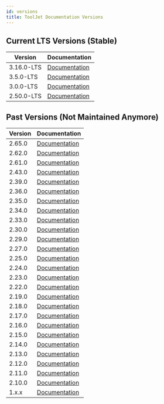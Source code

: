 ```yaml
---
id: versions
title: ToolJet Documentation Versions
---
```


## Current LTS Versions (Stable)

| Version    | Documentation                                              |
|------------|------------------------------------------------------------|
| 3.16.0-LTS | [Documentation](https://docs.tooljet.ai/docs/)             |
| 3.5.0-LTS  | [Documentation](https://docs.tooljet.ai/docs/3.5.0-LTS/)   |
| 3.0.0-LTS  | [Documentation](https://docs.tooljet.ai/docs/3.0.0-LTS/)   |
| 2.50.0-LTS | [Documentation](https://docs.tooljet.ai/docs/2.50.0-LTS/)  |

<!-- 
## Beta Version (Pre-Release)

| Version     | Documentation                             | 
|-------------|-------------------------------------------|
| 3.1.0-Beta 🚧   | [Documentation](https://docs.tooljet.ai/docs/beta/) | 
-->

## Past Versions (Not Maintained Anymore)

| Version     | Documentation                             |
|-------------|-------------------------------------------|
| 2.65.0      | [Documentation](https://archived-docs.tooljet.ai/docs/) |
| 2.62.0      | [Documentation](https://archived-docs.tooljet.ai/docs/2.62.0) |
| 2.61.0      | [Documentation](https://archived-docs.tooljet.ai/docs/2.61.0) |
| 2.43.0      | [Documentation](https://archived-docs.tooljet.ai/docs/2.43.0) |
| 2.39.0      | [Documentation](https://archived-docs.tooljet.ai/docs/2.39.0) |
| 2.36.0      | [Documentation](https://archived-docs.tooljet.ai/docs/2.36.0) |
| 2.35.0      | [Documentation](https://archived-docs.tooljet.ai/docs/2.35.0) |
| 2.34.0      | [Documentation](https://archived-docs.tooljet.ai/docs/2.34.0) |
| 2.33.0      | [Documentation](https://archived-docs.tooljet.ai/docs/2.33.0) |
| 2.30.0      | [Documentation](https://archived-docs.tooljet.ai/docs/2.30.0) |
| 2.29.0      | [Documentation](https://archived-docs.tooljet.ai/docs/2.29.0) |
| 2.27.0      | [Documentation](https://archived-docs.tooljet.ai/docs/2.27.0) |
| 2.25.0      | [Documentation](https://archived-docs.tooljet.ai/docs/2.25.0) |
| 2.24.0      | [Documentation](https://archived-docs.tooljet.ai/docs/2.24.0) |
| 2.23.0      | [Documentation](https://archived-docs.tooljet.ai/docs/2.23.0) |
| 2.22.0      | [Documentation](https://archived-docs.tooljet.ai/docs/2.22.0) |
| 2.19.0      | [Documentation](https://archived-docs.tooljet.ai/docs/2.19.0) |
| 2.18.0      | [Documentation](https://archived-docs.tooljet.ai/docs/2.18.0) |
| 2.17.0      | [Documentation](https://archived-docs.tooljet.ai/docs/2.17.0) |
| 2.16.0      | [Documentation](https://archived-docs.tooljet.ai/docs/2.16.0) |
| 2.15.0      | [Documentation](https://archived-docs.tooljet.ai/docs/2.15.0) |
| 2.14.0      | [Documentation](https://archived-docs.tooljet.ai/docs/2.14.0) |
| 2.13.0      | [Documentation](https://archived-docs.tooljet.ai/docs/2.13.0) |
| 2.12.0      | [Documentation](https://archived-docs.tooljet.ai/docs/2.12.0) |
| 2.11.0      | [Documentation](https://archived-docs.tooljet.ai/docs/2.11.0) |
| 2.10.0      | [Documentation](https://archived-docs.tooljet.ai/docs/2.10.0) |
| 1.x.x       | [Documentation](https://archived-docs.tooljet.ai/docs/1.x.x)  |
